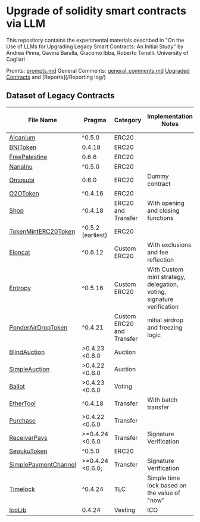 # Upgrade of solidity smart contracts via LLM

This repository contains the experimental materials described in 
"On the Use of LLMs for Upgrading Legacy Smart Contracts: An Initial Study" 
by Andrea Pinna, Gavina Baralla, Giacomo Ibba, Roberto Tonelli.
University of Cagliari

Promts: [prompts.md](prompts.md)
General Comments: [general_comments.md](general_comments.md)
[Upgraded Contracts](contracts/upgraded/) and [Reports](/Reporting log/)
## Dataset of Legacy Contracts

| File Name   | Pragma  | Category  | Implementation Notes | Lines of Code | Number of Contracts | Number of Functions |
|-------------|---------|-----------|----------------------|---------------|---------------------|---------------------|
| [Alcanium](contracts/legacy/Alcanium_legacy.sol) |  ^0.5.0  | ERC20                 |                                                | 72            | 3                   | 16                  |
| [BNIToken](contracts/legacy/BNIToken_legacy.sol) |   0.4.18   | ERC20                 |                                                | 111           | 7                   | 19                  |
| [FreePalestine](contracts/legacy/FreePalestine_legacy.sol)| 0.6.6  | ERC20                 |                                                | 108           | 4                   | 21                  |
| [NanaInu](contracts/legacy/NanaInu_legacy.sol)   |     ^0.5.0       | ERC20                 |                                                | 72            | 3                   | 16                  |
| [Omosubi](contracts/legacy/Omosubi_legacy.sol)   |   0.6.0         | ERC20                 | Dummy contract                                 | 198           | 3                   | 19                  |
| [O2OToken](contracts/legacy/O2OToken_legacy.sol)   |   ^0.4.16   | ERC20                 |                                                | 208           | 6                   | 18                  |
| [Shop](contracts/legacy/Shop_legacy.sol)         | ^0.4.18            | ERC20 and Transfer    | With opening and closing functions             | 314           | 8                   | 29                  |
| [TokenMintERC20Token](contracts/legacy/TokenMintERC20Token_legacy.sol) |  ^0.5.2 (earliest) | ERC20      |                                                | 429           | 4                   | 29                  |
| [Eloncat](contracts/legacy/Eloncat_legacy.sol)  | ^0.6.12      | Custom ERC20          | With exclusions and fee reflection                                | 545           | 6                   | 54                  |
| [Entropy](contracts/legacy/Entropy_legacy.sol)  |  ^0.5.16    | Custom ERC20          | With Custom mint strategy, delegation, voting, signature verification | 517         | 2                   | 31                  |
| [PonderAirDropToken](contracts/legacy/PonderAirdropToken_legacy.sol) | ^0.4.21 | Custom ERC20 and Transfer | initial airdrop and freezing logic                | 498           | 4                   | 33                  |
| [BlindAuction](contracts/legacy/BlindAuction_legacy.sol) |  >0.4.23 <0.6.0  | Auction               |                                                | 96            | 1                   | 5                   |
| [SimpleAuction](contracts/legacy/SimpleAuction_legacy.sol) | >0.4.22 <0.6.0 | Auction               |                                                | 52            | 1                   | 3                   |
| [Ballot](contracts/legacy/Ballot_legacy.sol)    |  >0.4.23 <0.6.0   | Voting                |                                                | 79            | 1                   | 5                   |
| [EtherTool](contracts/legacy/EtherTool_legacy.sol)  |  ^0.4.18        | Transfer              | With batch transfer                            | 144           | 2                   | 19                  |
| [Purchase](contracts/legacy/Purchase_legacy.sol)| >0.4.22 <0.6.0  | Transfer              |                                                | 70            | 1                   | 3                   |
| [ReceiverPays](contracts/legacy/ReceiverPays_legacy.sol) | >=0.4.24 <0.6.0  | Transfer              | Signature Verification                         | 41            | 1                   | 5                   |
| [SepukuToken](contracts/legacy/SepukuToken_legacy.sol) |^0.5.0 | ERC20   |                         | 149            | 2                   | 27                   |
| [SimplePaymentChannel](contracts/legacy/SimplePaymentChannel_legacy.sol) |>=0.4.24 <0.6.0; | Transfer   | Signature Verification                         | 61            | 1                   | 7                   |
| [Timelock](contracts/legacy/Timelock_legacy.sol) |   ^0.4.24         | TLC                   | Simple time lock based on the value of "now"  | 49            | 3                   | 6                   |
| [IcoLib](contracts/legacy/IcoLib_legacy.sol)    |   0.4.24   | Vesting               | ICO                                            | 477           | 6                   | 47                  |

